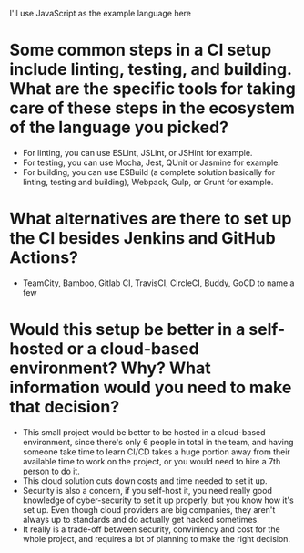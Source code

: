 I'll use JavaScript as the example language here

# Some common steps in a CI setup include linting, testing, and building. What are the specific tools for taking care of these steps in the ecosystem of the language you picked?

- For linting, you can use ESLint, JSLint, or JSHint for example.
- For testing, you can use Mocha, Jest, QUnit or Jasmine for example.
- For building, you can use ESBuild (a complete solution basically for linting, testing and building), Webpack, Gulp, or Grunt for example.

# What alternatives are there to set up the CI besides Jenkins and GitHub Actions?

- TeamCity, Bamboo, Gitlab CI, TravisCI, CircleCI, Buddy, GoCD to name a few

# Would this setup be better in a self-hosted or a cloud-based environment? Why? What information would you need to make that decision?

- This small project would be better to be hosted in a cloud-based environment, since there's only 6 people in total in the team, and having someone take time to learn CI/CD takes a huge portion away from their available time to work on the project, or you would need to hire a 7th person to do it.
- This cloud solution cuts down costs and time needed to set it up.
- Security is also a concern, if you self-host it, you need really good knowledge of cyber-security to set it up properly, but you know how it's set up. Even though cloud providers are big companies, they aren't always up to standards and do actually get hacked sometimes.
- It really is a trade-off between security, conviniency and cost for the whole project, and requires a lot of planning to make the right decision.